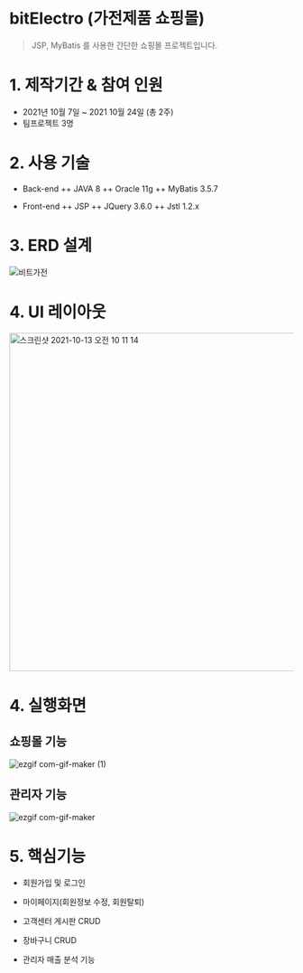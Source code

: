 # bitElectro (가전제품 쇼핑몰)
> JSP, MyBatis 를 사용한 간단한 쇼핑몰 프로젝트입니다.  

# 1. 제작기간 & 참여 인원
+ 2021년 10월 7일 ~ 2021 10월 24일 (총 2주)
+ 팀프로젝트 3명  

# 2. 사용 기술
+ Back-end
 ++ JAVA 8
 ++ Oracle 11g
 ++ MyBatis 3.5.7

+ Front-end
 ++ JSP
 ++ JQuery 3.6.0
 ++ Jstl 1.2.x  
 
# 3. ERD 설계
![비트가전](https://user-images.githubusercontent.com/69706762/138577537-0d04f924-6112-4ec3-92db-ae1bbcc5c3d8.png)  


# 4. UI 레이아웃
<img width="599" alt="스크린샷 2021-10-13 오전 10 11 14" src="https://user-images.githubusercontent.com/69706762/138581803-710c3561-4a33-4901-9b78-ea8c89ca4e9d.png"> 
 
 
 # 4. 실행화면
  ## 쇼핑몰 기능
![ezgif com-gif-maker (1)](https://user-images.githubusercontent.com/69706762/138582190-828060dc-c26c-4f95-8ec2-9a290b8f4be7.gif)

  ## 관리자 기능
![ezgif com-gif-maker](https://user-images.githubusercontent.com/69706762/138582213-849ebd01-ea40-4cb2-8f73-aaa07096de1a.gif)

   
 
 # 5. 핵심기능
 + 회원가입 및 로그인

 + 마이페이지(회원정보 수정, 회원탈퇴)
 
 + 고객센터 게시판 CRUD
 
 + 장바구니 CRUD
 
 + 관리자 매출 분석 기능 
